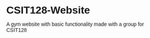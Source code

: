 # CSIT128-Website
A gym website with basic functionality made with a group for CSIT128
<!DOCTYPE html>
<html>
<head>
    <title>UOW Gym - Classes Available</title>
    <meta charset="UTF-8">
    <meta name="viewport" content="width=device-width, initial-scale=1">
    <style> 
        @import url("https://fonts.googleapis.com/css2?family=Poppins:wght@100;200;300;400;500;600;700;800;900&display=swap");
        * { 
            margin: 0; 
            padding: 0; 
            box-sizing: border-box; 
            font-family: "Poppins", sans-serif; 
        }   
            
        body {
            min-height: 100vh;
            background-color: white;
        }     
             
        .section-main {
            position: relative; 
            width: 100%;
            min-height: 50vh; 
            background: url(https://images.unsplash.com/photo-1571902943202-507ec2618e8f?ixlib=rb-4.0.3&ixid=M3wxMjA3fDB8MHxwaG90by1wYWdlfHx8fGVufDB8fHx8fA%3D%3D&auto=format&fit=crop&w=1675&q=80) no-repeat; 
            background-size: cover; 
            background-position: center; 
            display: flex; 
            justify-content: center; 
            align-items: center;
            background-color: white;    
        }   

        .section-main h1 {
            color: #0F1840(255, 255, 255, 1);
            font-size: 60px;
            font-weight: 800;
            text-transform: uppercase;
            letter-spacing: 2px;
            line-height: 80px;
            text-shadow: -2px -2px 0 #FFF, 2px -2px 0 #FFF, -2px 2px 0 #FFF, 2px 2px 0 #FFF;

        }   
             
        .section-two h2 {
            color: white;
            font-size: 50px;
            text-align: center;
        }   
            
        .section-two .class-card {
            width: 50px;
            height: 50px;
            background: #ffffff; /* Set class-card background color to white */
            margin: 30px;
            display: flex;
            justify-content: center;
            align-items: center;
            flex-direction: column;
            box-shadow: 0 20px 40px rgba(0, 0, 0, 0.1);
            transition: 0.4s;
            margin-top: 20px; /* Add margin-top to create a 2px gap below the image */
        }
        
        .gym-description {
            text-align: center;
        }
        

        .black-and-white {
            filter: grayscale(100%);}

            .section-classes {
      background-color: white;
      padding: 20px;
      text-align: center;
    }

    .helvetica-light {
  font-family: "Helvetica Light", Arial, sans-serif;
  font-weight: normal;
}

.helvetica--light {
  font-family: "Helvetica", Arial, sans-serif;
  font-weight: normal;
  size: 40px;
}

    .classes-title {
      font-size: 24px;
      font-weight: bold;
      color: #0F1840;
      margin-bottom: 20px;
    }
    
    .register-now {
        background-color: #E72519;
        color: white;
        border: none;
        padding: 10px 20px;
        font-size: 16px;
        font-weight: bold;
        border-radius: 4px;
        text-transform: uppercase;
        cursor: pointer;
        display: inline-block;
        margin-top: 10px;
        text-decoration: none;
    }
    
    .register-now:hover {
        background-color: darkred;
    }
    header {
            z-index: 900;
            position: fixed;
            top: 0;
            left: 0;
            width: 100%;
            display: flex;
            justify-content: space-between;
            align-items: center;
            padding: 20px 100px;
            transition: 0.6s;
            background: #0F1840;
            padding: 15px 100px;
        }

        header .brand {
            color: white;
            font-size: 30px;
            font-weight: 700;
            text-transform: uppercase;
            text-decoration: none;
            letter-spacing: 2px;
            align-items: left;
        }

        header .menu {
            position: relative;
            display: flex;
            justify-content: center;
            align-items: center;
        }

        header .menu a {
            color: white;
            font-size: 16px;
            font-weight: 500;
            text-decoration: none;
            margin: 0 30px;
            padding: 0 10px;
            border-radius: 20px;
        }

        header .menu a:hover {
            color: black;
            background: white;
        }

        header .btn {
            color: white;
            font-size: 25px;
            cursor: pointer;
            display: none;
        }

        .section-two {
            min-height: 100vh;
            background: white;
            padding: 20px 100px;
        }

        /* This part of the css style is for the cards */
        .program {
            padding: 2%;
            text-align: right;
        }

        .title {
            font-size: 56px;
            font-weight: 700;
            letter-spacing: 1;
            margin-bottom: 0.5rem;
            color: white;
        }

        .program-wrapper {
            width: 100%;
            display: flex;
            padding: 0 5%;
            margin: 2% 0;
            gap: 2rem;
            overflow-x: visible;
            margin-left: auto;
        }

        .program-card {
            position: relative;
            height: 60vh;
            width: 60vh;
            min-width: 200px;
            background-color: #0F1840;
            
        }

        .program-img {
            width: 100%;
            height: 100%;
            opacity: 0.5;
            object-fit: cover;
        }

        .program-title {
            position: absolute;
            top: 5%;
            text-align: center;
            color: white;
            padding: 10px 20px;
            letter-spacing: 1;
            font-weight: 700;
            font-size: 24px;
            cursor: pointer;
        }

        .program-detail {display: none; position: absolute; 
            background-color: rgba(0, 0, 0, 0.5);
            color: white;
            width: 100%;
            height: 40%;
            padding: 5%;
            bottom: 0;
            left: 0;
            text-align: center;
            font-size: 15px;
            transition: all 0.5s ease;
            display: flex;
            flex-direction: column;
            justify-content: center;
            align-items: center;
        }
        
        .program-detail h3, .program-detail p {
            margin-bottom: 10px;
        }

        .program-card:hover .program-img {
            opacity: 0.8;
            cursor: pointer;
            transition: all 0.5s ease;
        }

        .program-card:hover .program-detail {
            position: absolute;
            display: block;
            background-color: rgba(0, 0, 0, 0.5);
            color: white;
            width: 100%;
            height: 40%;
            padding: 5%;
            bottom: 0;
            left: 0;
            text-align: center;
            font-size: 15px;
            transition: all 0.5s ease;
        }

        .signup-box {
      background-color: red;
      color: white;
      text-align: center;
      padding: 10px;
      border-radius: 5px;
      margin-bottom: 20px;
    }

        @media (max-width: 1123px) {
            header .btn {
                display: block;
            }

            header .menu {
                position: fixed;
                background: darkblue;
                flex-direction: column;
                min-width: 400px;
                height: 100vh;
                top: 0;
                right: -100%;
                padding: 80px 50px;
                transition: 0.5s;
                transition-property: right;
            }

            header .menu.active {
                right: 0;
            }

            header .menu .close-btn {
                position: absolute;
                top: 0;
                left: 0;
                margin: 25px;
            }

            header .menu a {
                display: block;
                font-size: 20px;
                margin: 20px;
                padding: 0 15px;
            }
        }

        /* Footer CSS */

        .container {
            max-width: 1170px;
            margin: auto;
        }

        .row {
            display: flex;
            flex-wrap: wrap;
        }

        ul {
            list-style: none;
        }

        .footer {
            background-color: #24262b;
            padding: 70px 0;
        }

        .footer-col {
            width: 25%;
            padding: 0 15px;
        }

        .footer-col h4 {
            font-size: 18px;
            color: #ffffff;
            text-transform: capitalize;
            margin-bottom: 35px;
            font-weight: 500;
            position: relative;
        }

        .footer-col h4::before {
            content: '';
            position: absolute;
            left: 0;
            bottom: -10px;
            background-color: #e91e63;
            height: 2px;
            box-sizing: border-box;
            width: 50px;
        }

        .footer-col ul li:not(:last-child) {
            margin-bottom: 10px;
        }

        .footer-col ul li a {
            font-size: 16px;
            text-transform: capitalize;
            color: #ffffff;
            text-decoration: none;
            font-weight: 300;
            color: #bbbbbb;
            display: block;
            transition: all 0.3s ease;
        }

        .footer-col ul li a:hover {
            color: #ffffff;
            padding-left: 8px;
        }

        .footer-col .social-links a {
            display: inline-block;
            height: 40px;
            width: 40px;
            background-color: rgba(255, 255, 255, 0.2);
            margin: 0 10px 10px 0;
            text-align: center;
            line-height: 40px;
            border-radius: 50%;
            color: #ffffff;
            transition: all 0.5s ease;
        }

        .footer-col .social-links a:hover {
            color: #24262b;
            background-color: #ffffff;
        }

        .lighten-image {
            filter: brightness(150%);
        }

        /* Responsive part for footer */
        @media (max-width: 767px) {
            .footer-col {
                width: 50%;
                margin-bottom: 30px;
            }
        }

        @media (max-width: 574px) {
            .footer-col {
                width: 100%;
            }
        }

        /* End of footer CSS */

        @media (max-width: 630px) {
            .section-main h1 {
                font-size: 50px;
                line-height: 60px;
            }
        }

        @media (max-width: 755px) {
            .program-card:hover .program-detail {
                font-size: 14px; /* Adjust font size for smaller screens */
            }
        }

        @media (max-width: 1024px) {
            .program-card:hover .program-detail {
                font-size: 12px; /* Adjust font size for smaller screens */
            }
        }

        @media (max-width: 450px) {
            .program-card:hover .program-detail {
                font-size: 14px; /* Adjust font size for smaller screens */
            }
        }
    </style>
</head>

<body>
    <header>
        <a href="#" class="brand">UOW Gym</a>
        <div class="menu">
            <a href="#">Home</a>
            <a href="#">Classes</a>
            <a href="#">Membership</a>
            <a href="#">Contact</a>
        </div>
        <div class="btn"></div>
    </header>

    

    <div class="section-main">
        <h1>Classes We Offer</h1>
    </div>

    <div class="gym-description">
        <p>
          <br>
          <br>
          <h2 class="helvetica-light">THE UNIVERSITY OF WOLLONGONG IN DUBAI</h2>          
          <br>
          <h2 class="helvetica--light">NEW CLASSES OFFERED IN THE GYM</h2>   
          <br>
          The UOW Gym is a state-of-the-art fitness facility located for students of the University of Wollongong.
          <br>
          <br>
          With its modern equipment and dedicated staff, the UOW Gym provides an excellent environment for students, faculty, and staff to prioritize their health and fitness goals.
          <br>The gym offers a wide range of fitness classes, including yoga, aerobics, strength training, and spin classes, catering to individuals of all fitness levels.
          <br>
          <br>
          Additionally, the UOW Gym provides personal training services for those seeking individualized guidance and support. With its spacious workout areas, 
          <br>cardio machines, weightlifting equipment, and indoor track, the UOW Gym offers a comprehensive fitness experience.
          <br>
          <br>
          Whether you are a beginner or an experienced fitness enthusiast, the UOW Gym is the perfect place to stay active and maintain a healthy lifestyle on campus.
          <br>
          <br>
          <br>
        </p>
      </div>

    <div class="section-classes">
        <div class="program-wrapper">
          <div class="program-card">
            <img src="https://images.unsplash.com/photo-1571902943202-507ec2618e8f?ixlib=rb-4.0.3&ixid=M3wxMjA3fDB8MHxzZWFyY2h8Mnx8Y2FyZGlvdmFzY3VsYXIlMjBmaXRuZXNzfGVufDB8fDB8fHww&w=1000&q=80" alt="Cardio Class" class="program-img">
            <div class="program-detail">
              <p>These classes focus on improving cardiovascular health and fitness through activities such as aerobic exercises, spinning, or dance-based workouts.</p>
            </div>
            <h3 class="program-title">CARDIOVASCULAR FITNESS</h3>
            <a href="#" class="register-now">Register Now</a>
          </div>

          <div class="program-card">
            <img src="https://media.istockphoto.com/id/1307360297/photo/dumbbells-and-kettlebells-on-a-floor-bodybuilding-equipment-fitness-or-bodybuilding-concept.jpg?s=170667a&w=0&k=20&c=OywqyEbPKIFjgcjo_AfOvcuTp5GYax8bSFenfPuDWJg=" alt="STRENGTH TRAINING" class="program-img">
            <div class="program-detail">
              <p>These classes aim to enhance muscular strength, tone, and endurance through various exercises using weights, resistance bands, or bodyweight exercises.</p>
            </div>
            <h3 class="program-title">STRENGTH TRAINING</h3>
            <a href="#" class="register-now">Register Now</a>
          </div>

          <div class="program-card">
            <img src="https://images.squarespace-cdn.com/content/v1/52540926e4b0d49865bee20d/1488992914145-23R7HSJVFINUF7WDLX9V/Yoga+photography+London" alt="Yoga Class" class="program-img">
            <div class="program-detail">
              <h3>YOGA</h3>
              <p>These classes focus on flexibility, balance, and relaxation through different yoga poses, breathing exercises, and meditation techniques.</p>
            </div>

            <h3 class="program-title">YOGA</h3>
            <a href="#" class="register-now">Register Now</a>
          </div>
          
          <div class="program-card">
            <img src="https://images.unsplash.com/photo-1554284126-aa88f22d8b74?ixlib=rb-4.0.3&ixid=M3wxMjA3fDB8MHxzZWFyY2h8NXx8aGl0dCUyMHdvcmtvdXR8ZW58MHx8MHx8fDA%3D&auto=format&fit=crop&w=900&q=60" alt="HIIT Class" class="program-img">
            <div class="program-detail">
              <h3>HIIT</h3>
              <p>High-Intensity Interval Training (HIIT) classes involve short bursts of intense exercises followed by brief recovery periods, designed to boost calorie burn and improve overall fitness.</p>
            </div>
            <h3 class="program-title">HIIT Classes</h3>
            <a href="#" class="register-now">Register Now</a>
          </div>
        </div>
      </div>

    <div class="gym-description">
        <p>
          <br>
          <br>
          <br>
          <br>
          <br>
          <br>
          <br>
          <br>
          <br>
          <br>
          <br>
          <br>
          <br>
          Not a member yet?
          <br>
          <br>
        </p>
      </div>

      <div class="container">
        <div class="signup-box">
          <h2>Sign Up</h2>
        </div>

    <footer class="footer">
        <div class="container">
            <div class="row">
                <div class="footer-col">
                    <h4>Company</h4>
                    <ul>    
                        <li><a href="#">About</a></li>
                        <li><a href="#">Terms of Service</a></li>
                        <li><a href="#">Privacy Policy</a></li>
                        <li><a href="#">Contact</a></li>
                    </ul>
                </div>   
                <div class="footer-col">
                    <h4>Get Help</h4>
                    <ul>
                        <li><a href="#">FAQ</a></li>
                        <li><a href="#">Shipping</a></li>
                        <li><a href="#">Returns</a></li>
                        <li><a href="#">Order Status</a></li>
                        <li><a href="#">Payment Options</a></li>
                    </ul>
                </div>
                <div class="footer-col">
                    <h4>Follow Us</h4>
                    <div class="social-links">
                        <a href="#"><i class="fab fa-facebook-f"></i></a>
                        <a href="#"><i class="fab fa-twitter"></i></a>
                        <a href="#"><i class="fab fa-instagram"></i></a>
                        <a href="#"><i class="fab fa-linkedin-in"></i></a>
                    </div>
                </div>
            </div>
        </div>
    </footer>

    <script>
        const btn = document.querySelector(".btn");
        const menu = document.querySelector(".menu");
        const closeBtn = document.querySelector(".close-btn");

        btn.addEventListener("click", () => {
            menu.classList.add("active");
        });

        closeBtn.addEventListener("click", () => {
            menu.classList.remove("active");
        });
    </script>

</body>
</html>


